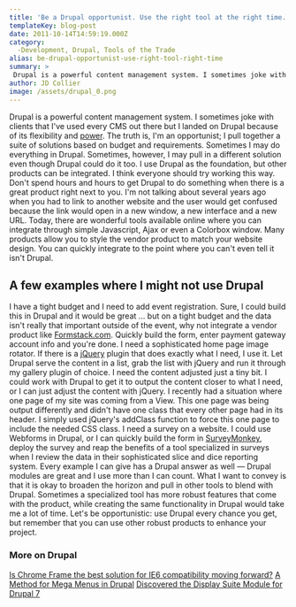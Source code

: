 ```yaml
---
title: 'Be a Drupal opportunist. Use the right tool at the right time.'
templateKey: blog-post
date: 2011-10-14T14:59:19.000Z
category: 
  -Development, Drupal, Tools of the Trade
alias: be-drupal-opportunist-use-right-tool-right-time
summary: > 
 Drupal is a powerful content management system. I sometimes joke with clients that I've used every CMS out there but I landed on Drupal because of its flexibility and power. The truth is, I'm an opportunist; I pull together a suite of solutions based on budget and requirements. Sometimes I may do everything in Drupal. Sometimes, however, I may pull in a different solution even though Drupal could do it too. I use Drupal as the foundation, but other products can be integrated. I think everyone should try working this way. Don't spend hours and hours to get Drupal to do something when there is a great product right next to you.
author: JD Collier
image: /assets/drupal_0.png
---
```


Drupal is a powerful content management system. I sometimes joke with clients that I've used every CMS out there but I landed on Drupal because of its flexibility and [power](https://www.youtube.com/watch?v=esEcwAWi6dk). The truth is, I'm an opportunist; I pull together a suite of solutions based on budget and requirements. Sometimes I may do everything in Drupal. Sometimes, however, I may pull in a different solution even though Drupal could do it too. I use Drupal as the foundation, but other products can be integrated. I think everyone should try working this way. Don't spend hours and hours to get Drupal to do something when there is a great product right next to you. I'm not talking about several years ago when you had to link to another website and the user would get confused because the link would open in a new window, a new interface and a new URL. Today, there are wonderful tools available online where you can integrate through simple Javascript, Ajax or even a Colorbox window. Many products allow you to style the vendor product to match your website design. You can quickly integrate to the point where you can't even tell it isn't Drupal.

A few examples where I might not use Drupal
-------------------------------------------

I have a tight budget and I need to add event registration. Sure, I could build this in Drupal and it would be great ... but on a tight budget and the data isn't really that important outside of the event, why not integrate a vendor product like [Formstack.com](https://www.formstack.com/). Quickly build the form, enter payment gateway account info and you're done. I need a sophisticated home page image rotator. If there is a [jQuery](http://jquery.com) plugin that does exactly what I need, I use it. Let Drupal serve the content in a list, grab the list with jQuery and run it through my gallery plugin of choice. I need the content adjusted just a tiny bit. I could work with Drupal to get it to output the content closer to what I need, or I can just adjust the content with jQuery. I recently had a situation where one page of my site was coming from a View. This one page was being output differently and didn't have one class that every other page had in its header. I simply used jQuery's addClass function to force this one page to include the needed CSS class. I need a survey on a website. I could use Webforms in Drupal, or I can quickly build the form in [SurveyMonkey](https://surveymonkey.com/), deploy the survey and reap the benefits of a tool specialized in surveys when I review the data in their sophisticated slice and dice reporting system. Every example I can give has a Drupal answer as well — Drupal modules are great and I use more than I can count. What I want to convey is that it is okay to broaden the horizon and pull in other tools to blend with Drupal. Sometimes a specialized tool has more robust features that come with the product, while creating the same functionality in Drupal would take me a lot of time. Let's be opportunistic: use Drupal every chance you get, but remember that you can use other robust products to enhance your project. 

### More on Drupal

[Is Chrome Frame the best solution for IE6 compatibility moving forward?](/blog/09/08/2011/chrome-frame-best-solution-ie6-compatibility-moving-forward) [A Method for Mega Menus in Drupal](/blog/09/14/2011/method-mega-menus-drupal) [Discovered the Display Suite Module for Drupal 7](/blog/10/12/2011/discovered-display-suite-module-drupal-7)